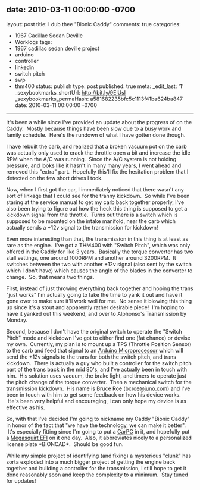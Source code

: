 date: 2010-03-11 00:00:00 -0700
---
layout: post
title: I dub thee "Bionic Caddy"
comments: true
categories:
- 1967 Cadillac Sedan Deville
- Worklogs
tags:
- 1967 cadillac sedan deville project
- arduino
- controller
- linkedin
- switch pitch
- swp
- thm400
status: publish
type: post
published: true
meta:
  _edit_last: '1'
  _sexybookmarks_shortUrl: http://bit.ly/9ElUsI
  _sexybookmarks_permaHash: a581682235bfc5c1113f41ba624ba847
date: 2010-03-11 00:00:00 -0700
---
<p>It&#39;s been a while since I&#39;ve provided an update about the progress of on the Caddy. &nbsp;Mostly because things have been slow due to a busy work and family schedule. &nbsp;Here&#39;s the rundown of what I have gotten done though.</p>
<p>I have rebuilt the carb, and realized that a broken vacuum pot on the carb was actually only used to crack the throttle open a bit and increase the idle RPM when the A/C was running. &nbsp;Since the A/C system is not holding pressure, and looks like it hasn&#39;t in many many years, I went ahead and removed this &quot;extra&quot; part. &nbsp;Hopefully this&#39;ll fix the hesitation problem that I detected on the few short drives I took. &nbsp;</p>
<p><!--more--></p>
<p>Now, when I first got the car, I immediately noticed that there wasn&#39;t any sort of linkage that I could see for the tranny kickdown. &nbsp;So while I&#39;ve been staring at the service manual to get my carb back together properly, I&#39;ve also been trying to figure out how the heck this thing is supposed to get a kickdown signal from the throttle. &nbsp;Turns out there is a switch which is supposed to be mounted on the intake manifold, near the carb which actually sends a +12v signal to the transmission for kickdown!</p>
<p>Even more interesting than that, the transmission in this thing is at least as rare as the engine. &nbsp;I&#39;ve got a THM400 with &quot;Switch Pitch&quot;, which was only offered in the Caddy for like 3 years. &nbsp;Basically the torque converter has two stall settings, one around 1000RPM and another around 3200RPM. &nbsp;It switches between the two with another +12v signal (also sent by the switch which I don&#39;t have) which causes the angle of the blades in the converter to change. &nbsp;So, that means two things.</p>
<p>First, instead of just throwing everything back together and hoping the trans &quot;just works&quot; I&#39;m actually going to take the time to yank it out and have it gone over to make sure it&#39;ll work well for me. &nbsp;No sense it blowing this thing up since it&#39;s a stout and apparently rather desirable piece! &nbsp;I&#39;m hoping to have it yanked out this weekend, and over to&nbsp;Alphonso&#39;s Transmission by Monday.</p>
<p>Second, because I don&#39;t have the original switch to operate the &quot;Switch Pitch&quot; mode and kickdown I&#39;ve got to either find one (fat chance) or devise my own. &nbsp;Currently, my plan is to mount up a TPS (Throttle Position Sensor) to the carb and feed that signal to an&nbsp;<a href="http://www.sparkfun.com/commerce/categories.php?c=103" target="_blank">Arduino Microprocessor</a>&nbsp;which will send the +12v signals to the trans for both the switch pitch, and trans kickdown. &nbsp;There is actually a guy who built a controller for the switch pitch part of the trans back in the mid 80&#39;s, and I&#39;ve actually been in touch with him. &nbsp;His solution uses vacuum, the brake light, and timers to operate just the pitch change of the torque converter. &nbsp;Then a mechanical switch for the transmission kickdown. &nbsp;His name is Bruce Roe (<a href="mailto:bcroe@juno.com?subject=Switch%20Pitch%20Controller%20-%20via%20Ryan%20J.%20Geyer%20(www.nslms.com)">bcroe@juno.com</a>) and I&#39;ve been in touch with him to get some feedback on how his device works. &nbsp;He&#39;s been very helpful and encouraging, I can only hope my device is as effective as his.</p>
<p>So, with that I&#39;ve decided I&#39;m going to nickname my Caddy &quot;Bionic Caddy&quot; in honor of the fact that &quot;we have the technology, we can make it better&quot;. &nbsp;It&#39;s especially fitting since I&#39;m going to put a <a href="http://www.mp3car.com">CarPC</a>&nbsp;in it, and hopefully put a <a href="http://www.bgsoflex.com/megasquirt.html">Megasquirt EFI</a> on it one day. &nbsp;Also, it abbreviates nicely to a personalized license plate *BIONCAD*. &nbsp;Should be good fun.</p>
<p>While my simple project of identifying (and fixing) a mysterious &quot;clunk&quot; has sorta exploded into a much bigger project of getting the engine back together and building a controller for the transmission, I still hope to get it done reasonably soon and keep the complexity to a minimum. &nbsp;Stay tuned for updates!</p>
